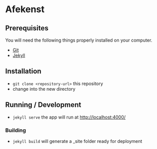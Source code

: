 # Afekenst

## Prerequisites

You will need the following things properly installed on your computer.

* [Git](http://git-scm.com/)
* [Jekyll](https://jekyllrb.com)

## Installation

* `git clone <repository-url>` this repository
* change into the new directory

## Running / Development

* `jekyll serve` the app will run at [http://localhost:4000/](http://localhost:4000/)

### Building

* `jekyll build` will generate a _site folder ready for deployment